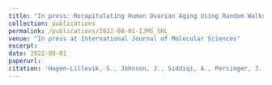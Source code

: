 ```yaml
---
title: "In press: Recapitulating Human Ovarian Aging Using Random Walks."
collection: publications
permalink: /publications/2022-08-01-IJMS_SHL
venue: "In press at International Journal of Molecular Sciences"
excerpt:
date: 2022-08-01
paperurl:
citation: 'Hagen-Lillevik, S., Johnson, J., Siddiqi, A., Persinger, J., Hale, G., Lai, K. (2022) Harnessing the Power of Natural Remedies to Treat Classic Galactosemia. Int J Mol Sci, in press.'
---
```

